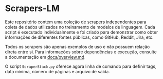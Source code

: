 # Scrapers-LM

Este repositório contém uma coleção de scrapers independentes para coleta de dados utilizados no treinamento de modelos de linguagem. Cada script é executado individualmente e foi criado para demonstrar como obter informações de diferentes fontes públicas, como GitHub, Reddit, Jira, etc.

Todos os scrapers são apenas exemplos de uso e não possuem relação direta entre si. Para informações sobre dependências e execução, consulte a documentação em [docs/overview.md](docs/overview.md).

O script `ScraperStack.py` oferece agora linha de comando para definir tags, data mínima, número de páginas e arquivo de saída.
